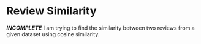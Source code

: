 # Review Similarity
***INCOMPLETE***
I am trying to find the similarity between two reviews from a given dataset using cosine similarity. 
